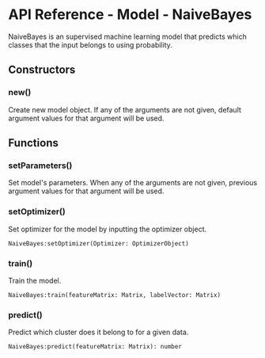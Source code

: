 # API Reference - Model - NaiveBayes

NaiveBayes is an supervised machine learning model that predicts which classes that the input belongs to using probability.

## Constructors

### new()

Create new model object. If any of the arguments are not given, default argument values for that argument will be used.

## Functions

### setParameters()

Set model's parameters. When any of the arguments are not given, previous argument values for that argument will be used.

### setOptimizer()

Set optimizer for the model by inputting the optimizer object.

```
NaiveBayes:setOptimizer(Optimizer: OptimizerObject)
```

### train()

Train the model.

```
NaiveBayes:train(featureMatrix: Matrix, labelVector: Matrix)
```

### predict()

Predict which cluster does it belong to for a given data.

```
NaiveBayes:predict(featureMatrix: Matrix): number
```
